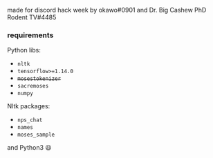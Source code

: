 made for discord hack week by okawo#0901 and Dr. Big Cashew PhD Rodent TV#4485


### requirements

Python libs:
* ```nltk```
* ```tensorflow>=1.14.0```
* ~~```mosestokenizer```~~
* ```sacremoses```
* ```numpy```

Nltk packages:
* ```nps_chat```
* ```names```
* ```moses_sample```

and Python3 😃